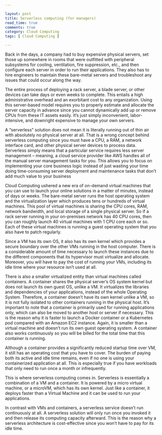 ```yaml
---

layout: post
title: Serverless computing (for managers)
read_time: true
comments: true
category: Cloud Computing
tags: [ Cloud Computing ]

---
```

 
Back in the days, a company had to buy expensive physical servers, set those up somewhere in rooms that were outfitted with peripheral subsystems for cooling, ventilation, fire suppression, etc., and then configure each server in order to run their applications. They also has to hire engineers to maintain these bare-metal servers and troubleshoot any issues that could occur along the way.
 
The entire process of deploying a rack server, a blade server, or other devices can take days or even weeks to complete. This entails a high administrative overhead and an exorbitant cost to any organization. Using this server-based model requires you to properly estimate and allocate the server capacity in advance since you cannot dynamically add up or remove CPUs from these IT assets easily. It’s just simply inconvenient, labor-intensive, and downright expensive to manage your own servers.
 
A “serverless” solution does not mean it is literally running out of thin air with absolutely no physical server at all. That is a wrong concept behind serverless computing since you must have a CPU, a RAM, a network interface card, and other physical server devices to process data. Serverless simply means that a particular service requires less server management – meaning, a cloud service provider like AWS handles all of the manual server management tasks for you. This allows you to focus on implementing your core business logic instead of just wasting your time doing time-consuming server deployment and maintenance tasks that don’t add much value to your business

Cloud Computing ushered a new era of on-demand virtual machines that you can use to launch your online solutions in a matter of minutes, instead of days or weeks. The bare-metal server runs the host operating system and the virtualization layer which produces tens or hundreds of virtual machines. This pool of virtual machines is sharing the CPU cores, RAM, network bandwidth, and local storage of a single physical server. So if a rack server running in your on-premises network has 40 CPU cores, then you can roughly launch 40 virtual machines with 1 CPU core each or so. Each of these virtual machines is running a guest operating system that you also have to patch regularly.

Since a VM has its own OS, it also has its own kernel which provides a secure boundary over the other VMs running in the host computer. There is a considerable amount of time necessary to launch these instances due to the different components that its hypervisor must virtualize and allocate. Moreover, you will have to pay the cost of running your VMs, including its idle time where your resource isn’t used at all.
 
There is also a smaller virtualized entity than virtual machines called containers. A container shares the physical server’s OS system kernel but does not launch its own guest OS, unlike a VM. It virtualizes the libraries and dependencies of your applications, instead of the whole Operating System. Therefore, a container doesn’t have its own kernel unlike a VM, so it is not fully isolated to other containers running in the physical host. It’s important to note that a container is primarily used for running applications only, which can also be moved to another host or server if necessary. This is the reason why it is faster to launch a Docker container or a Kubernetes pod compared with an Amazon EC2 instance. Again, it is smaller than a virtual machine and doesn’t run its own guest operating system. A container also works continuously so you will be billed for the total time that this container is running.

Although a container provides a significantly reduced startup time over VM, it still has an operating cost that you have to cover. The burden of paying both its active and idle time remains, even if no one is using your containerized application at all. This is especially true if you have workloads that only need to run once a month or infrequently.

This is where serverless computing comes in. Serverless is essentially a combination of a VM and a container. It is powered by a micro virtual machine, or a microVM, which has its own kernel. Just like a container, it deploys faster than a Virtual Machine and it can be used to run your applications.

In contrast with VMs and containers, a serverless service doesn’t run continuously at all. A serverless solution will only run once you invoked it and then release its computing capacity afterward. This is the reason why a serverless architecture is cost-effective since you won’t have to pay for its idle time.
